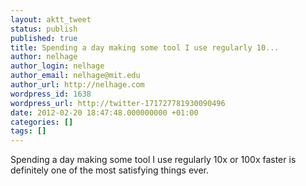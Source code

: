 ```yaml
---
layout: aktt_tweet
status: publish
published: true
title: Spending a day making some tool I use regularly 10...
author: nelhage
author_login: nelhage
author_email: nelhage@mit.edu
author_url: http://nelhage.com
wordpress_id: 1638
wordpress_url: http://twitter-171727781930090496
date: 2012-02-20 18:47:48.000000000 +01:00
categories: []
tags: []
---
```

Spending a day making some tool I use regularly 10x or 100x faster is definitely one of the most satisfying things ever.
